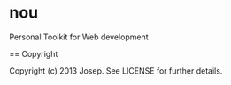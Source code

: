 nou
===

Personal Toolkit for Web development

== Copyright

Copyright (c) 2013 Josep. See LICENSE for
further details.

